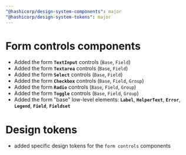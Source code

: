 ```yaml
---
"@hashicorp/design-system-components": major
"@hashicorp/design-system-tokens": major
---
```


# Form controls components

- Added the form **`TextInput`** controls (`Base`, `Field`)
- Added the form **`Textarea`** controls (`Base`, `Field`)
- Added the form **`Select`** controls (`Base`, `Field`)
- Added the form **`Checkbox`** controls (`Base`, `Field`, `Group`)
- Added the form **`Radio`** controls (`Base`, `Field`, `Group`)
- Added the form **`Toggle`** controls (`Base`, `Field`, `Group`)
- Added the form "base" low-level elements: **`Label`**, **`HelperText`**, **`Error`**, **`Legend`**, **`Field`**, **`Fieldset`**

# Design tokens

- added specific design tokens for the `form controls` components